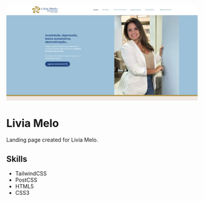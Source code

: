 ![picture alt](screenshot.png 'Layout for landing page')

# Livia Melo

Landing page created for Livia Melo.

## Skills

- TailwindCSS
- PostCSS
- HTML5
- CSS3
